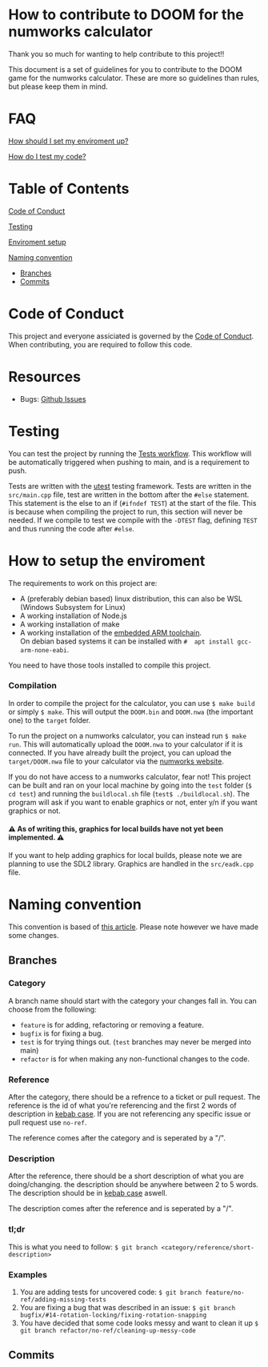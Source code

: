 # How to contribute to DOOM for the numworks calculator

Thank you so much for wanting to help contribute to this project!!

This document is a set of guidelines for you to contribute to the DOOM game for the numworks calculator. These are more so guidelines than rules, but please keep them in mind.

# FAQ

[How should I set my enviroment up?](#how-to-setup-the-enviroment)

[How do I test my code?](#testing)

# Table of Contents

[Code of Conduct](#table-of-contents)

[Testing](#testing)

[Enviroment setup](#how-to-setup-the-enviroment)

[Naming convention](#naming-convention)
* [Branches](#branches)
* [Commits](#commits)

# Code of Conduct

This project and everyone assiciated is governed by the [Code of Conduct](https://github.com/riley0122/numworks_doom/blob/main/docs/CODE_OF_CONDUCT.md). When contributing, you are required to follow this code.

# Resources

* Bugs: [Github Issues](https://github.com/riley0122/numworks_doom/issues)

# Testing

You can test the project by running the [Tests workflow](https://github.com/riley0122/numworks_doom/actions/workflows/test.yml). This workflow will be automatically triggered when pushing to main, and is a requirement to push.

Tests are written with the [utest](https://github.com/sheredom/utest.h) testing framework. Tests are written in the `src/main.cpp` file, test are written in the bottom after the `#else` statement. This statement is the else to an if (`#ifndef TEST`) at the start of the file. This is because when compiling the project to run, this section will never be needed. If we compile to test we compile with the `-DTEST` flag, defining `TEST` and thus running the code after `#else`.

# How to setup the enviroment

The requirements to work on this project are:

* A (preferably debian based) linux distribution, this can also be WSL (Windows Subsystem for Linux)
* A working installation of Node.js
* A working installation of make
* A working installation of the [embedded ARM toolchain](https://developer.arm.com/Tools%20and%20Software/GNU%20Toolchain). <br /> On debian based systems it can be installed with `# 
apt install gcc-arm-none-eabi`.

You need to have those tools installed to compile this project.

### Compilation

In order to compile the project for the calculator, you can use `$ make build` or simply `$ make`.
This will output the `DOOM.bin` and `DOOM.nwa` (the important one) to the `target` folder.

To run the project on a numworks calculator, you can instead run `$ make run`. This will automatically upload the `DOOM.nwa` to your calculator if it is connected. If you have already built the project, you can upload the `target/DOOM.nwa` file to your calculator via the [numworks website](https://my.numworks.com/apps).

If you do not have access to a numworks calculator, fear not! This project can be built and ran on your local machine by going into the `test` folder (`$ cd test`) and running the `buildlocal.sh` file (`test$ ./buildlocal.sh`). The program will ask if you want to enable graphics or not, enter y/n if you want graphics or not.

#### ⚠️ As of writing this, graphics for local builds have not yet been implemented.  ⚠️

If you want to help adding graphics for local builds, please note we are planning to use the SDL2 library. Graphics are handled in the `src/eadk.cpp` file.

# Naming convention

This convention is based of [this article](https://dev.to/varbsan/a-simplified-convention-for-naming-branches-and-commits-in-git-il4). Please note however we have made some changes.

## Branches

### Category

A branch name should start with the category your changes fall in. You can choose from the following:

* `feature` is for adding, refactoring or removing a feature.
* `bugfix` is for fixing a bug.
* `test` is for trying things out. (`test` branches may never be merged into main)
* `refactor` is for when making any non-functional changes to the code.

### Reference

After the category, there should be a refrence to a ticket or pull request. The reference is the id of what you're referencing and the first 2 words of description in [kebab case](https://www.theserverside.com/definition/Kebab-case). If you are not referencing any specific issue or pull request use `no-ref`.

The reference comes after the category and is seperated by a "/".

### Description

After the reference, there should be a short description of what you are doing/changing. the description should be anywhere between 2 to 5 words. The description should be in [kebab case](https://www.theserverside.com/definition/Kebab-case) aswell.

The description comes after the reference and is seperated by a "/".

### tl;dr
This is what you need to follow:
`$ git branch <category/reference/short-description>`

### Examples

1. You are adding tests for uncovered code: `$ git branch feature/no-ref/adding-missing-tests`
2. You are fixing a bug that was described in an issue: `$ git branch bugfix/#14-rotation-locking/fixing-rotation-snapping`
3. You have decided that some code looks messy and want to clean it up `$ git branch refactor/no-ref/cleaning-up-messy-code`

## Commits